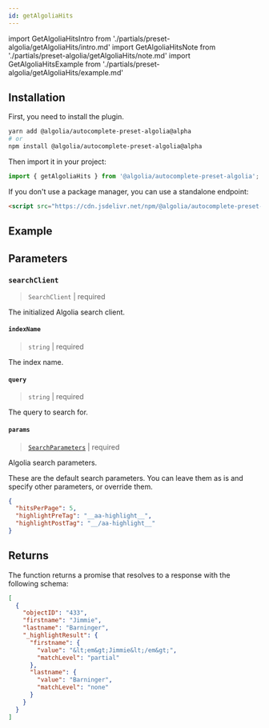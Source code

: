 ```yaml
---
id: getAlgoliaHits
---
```


import GetAlgoliaHitsIntro from './partials/preset-algolia/getAlgoliaHits/intro.md'
import GetAlgoliaHitsNote from './partials/preset-algolia/getAlgoliaHits/note.md'
import GetAlgoliaHitsExample from './partials/preset-algolia/getAlgoliaHits/example.md'

<GetAlgoliaHitsIntro />

<GetAlgoliaHitsNote />

## Installation

First, you need to install the plugin.

```bash
yarn add @algolia/autocomplete-preset-algolia@alpha
# or
npm install @algolia/autocomplete-preset-algolia@alpha
```

Then import it in your project:

```js
import { getAlgoliaHits } from '@algolia/autocomplete-preset-algolia';
```

If you don't use a package manager, you can use a standalone endpoint:

```html
<script src="https://cdn.jsdelivr.net/npm/@algolia/autocomplete-preset-algolia@alpha"></script>
```

## Example

<GetAlgoliaHitsExample />

## Parameters

### `searchClient`

> `SearchClient` | required

The initialized Algolia search client.

#### `indexName`

> `string` | required

The index name.

#### `query`

> `string` | required

The query to search for.

#### `params`

> [`SearchParameters`](https://www.algolia.com/doc/api-reference/search-api-parameters/) | required

Algolia search parameters.

These are the default search parameters. You can leave them as is and specify other parameters, or override them.

```json
{
  "hitsPerPage": 5,
  "highlightPreTag": "__aa-highlight__",
  "highlightPostTag": "__/aa-highlight__"
}
```

## Returns

The function returns a promise that resolves to a response with the following schema:

```json
[
  {
    "objectID": "433",
    "firstname": "Jimmie",
    "lastname": "Barninger",
    "_highlightResult": {
      "firstname": {
        "value": "&lt;em&gt;Jimmie&lt;/em&gt;",
        "matchLevel": "partial"
      },
      "lastname": {
        "value": "Barninger",
        "matchLevel": "none"
      }
    }
  }
]
```
